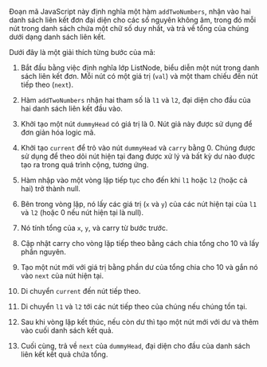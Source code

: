 Đoạn mã JavaScript này định nghĩa một hàm `addTwoNumbers`, nhận vào hai danh sách liên kết đơn đại diện cho các số nguyên không âm, trong đó mỗi nút trong danh sách chứa một chữ số duy nhất, và trả về tổng của chúng dưới dạng danh sách liên kết.

Dưới đây là một giải thích từng bước của mã:

1. Bắt đầu bằng việc định nghĩa lớp ListNode, biểu diễn một nút trong danh sách liên kết đơn. Mỗi nút có một giá trị (`val`) và một tham chiếu đến nút tiếp theo (`next`).

2. Hàm `addTwoNumbers` nhận hai tham số là `l1` và `l2`, đại diện cho đầu của hai danh sách liên kết đầu vào.

3. Khởi tạo một nút `dummyHead` có giá trị là 0. Nút giả này được sử dụng để đơn giản hóa logic mã.

4. Khởi tạo `current` để trỏ vào nút `dummyHead` và `carry` bằng 0. Chúng được sử dụng để theo dõi nút hiện tại đang được xử lý và bất kỳ dư nào được tạo ra trong quá trình cộng, tương ứng.

5. Hàm nhập vào một vòng lặp tiếp tục cho đến khi `l1` hoặc `l2` (hoặc cả hai) trở thành null.

6. Bên trong vòng lặp, nó lấy các giá trị (`x` và `y`) của các nút hiện tại của `l1` và `l2` (hoặc 0 nếu nút hiện tại là null).

7. Nó tính tổng của `x`, `y`, và carry từ bước trước.

8. Cập nhật carry cho vòng lặp tiếp theo bằng cách chia tổng cho 10 và lấy phần nguyên.

9. Tạo một nút mới với giá trị bằng phần dư của tổng chia cho 10 và gắn nó vào `next` của nút hiện tại.

10. Di chuyển `current` đến nút tiếp theo.

11. Di chuyển `l1` và `l2` tới các nút tiếp theo của chúng nếu chúng tồn tại.

12. Sau khi vòng lặp kết thúc, nếu còn dư thì tạo một nút mới với dư và thêm vào cuối danh sách kết quả.

13. Cuối cùng, trả về `next` của `dummyHead`, đại diện cho đầu của danh sách liên kết kết quả chứa tổng.
